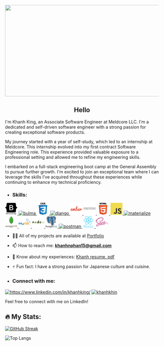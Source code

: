 <div align="center">
  <img src="https://media.giphy.com/media/L1R1tvI9svkIWwpVYr/giphy.gif" width="1000" height="300"/>
</div>

<h2 align="center">Hello</h2>

I'm Khanh King, an Associate Software Engineer at Meldcore LLC. I'm a dedicated and self-driven software engineer with a strong passion for creating exceptional software products.

My journey started with a year of self-study, which led to an internship at Meldcore. This internship evolved into my first contract Software Engineering role. This experience provided valuable exposure to a professional setting and allowed me to refine my engineering skills.

I embarked on a full-stack engineering boot camp at the General Assembly to pursue further growth. I'm excited to join an exceptional team where I can leverage the skills I've acquired throughout these experiences while continuing to enhance my technical proficiency.

- <h3 align="left">Skills:</h3>
<p align="left"> <a href="https://getbootstrap.com" target="_blank" rel="noreferrer"> <img src="https://raw.githubusercontent.com/devicons/devicon/master/icons/bootstrap/bootstrap-plain-wordmark.svg" alt="bootstrap" width="40" height="40"/> </a> <a href="https://bulma.io/" target="_blank" rel="noreferrer"> <img src="https://raw.githubusercontent.com/gilbarbara/logos/804dc257b59e144eaca5bc6ffd16949752c6f789/logos/bulma.svg" alt="bulma" width="40" height="40"/> </a> <a href="https://www.w3schools.com/css/" target="_blank" rel="noreferrer"> <img src="https://raw.githubusercontent.com/devicons/devicon/master/icons/css3/css3-original-wordmark.svg" alt="css3" width="40" height="40"/> </a> <a href="https://www.djangoproject.com/" target="_blank" rel="noreferrer"> <img src="https://cdn.worldvectorlogo.com/logos/django.svg" alt="django" width="40" height="40"/> </a> <a href="https://emberjs.com/" target="_blank" rel="noreferrer"> <img src="https://raw.githubusercontent.com/devicons/devicon/master/icons/ember/ember-original-wordmark.svg" alt="ember" width="40" height="40"/> </a> <a href="https://expressjs.com" target="_blank" rel="noreferrer"> <img src="https://raw.githubusercontent.com/devicons/devicon/master/icons/express/express-original-wordmark.svg" alt="express" width="40" height="40"/> </a> <a href="https://www.w3.org/html/" target="_blank" rel="noreferrer"> <img src="https://raw.githubusercontent.com/devicons/devicon/master/icons/html5/html5-original-wordmark.svg" alt="html5" width="40" height="40"/> </a> <a href="https://developer.mozilla.org/en-US/docs/Web/JavaScript" target="_blank" rel="noreferrer"> <img src="https://raw.githubusercontent.com/devicons/devicon/master/icons/javascript/javascript-original.svg" alt="javascript" width="40" height="40"/> </a> <a href="https://materializecss.com/" target="_blank" rel="noreferrer"> <img src="https://raw.githubusercontent.com/prplx/svg-logos/5585531d45d294869c4eaab4d7cf2e9c167710a9/svg/materialize.svg" alt="materialize" width="40" height="40"/> </a> <a href="https://www.mongodb.com/" target="_blank" rel="noreferrer"> <img src="https://raw.githubusercontent.com/devicons/devicon/master/icons/mongodb/mongodb-original-wordmark.svg" alt="mongodb" width="40" height="40"/> </a> <a href="https://www.mysql.com/" target="_blank" rel="noreferrer"> <img src="https://raw.githubusercontent.com/devicons/devicon/master/icons/mysql/mysql-original-wordmark.svg" alt="mysql" width="40" height="40"/> </a> <a href="https://nodejs.org" target="_blank" rel="noreferrer"> <img src="https://raw.githubusercontent.com/devicons/devicon/master/icons/nodejs/nodejs-original-wordmark.svg" alt="nodejs" width="40" height="40"/> </a> <a href="https://www.postgresql.org" target="_blank" rel="noreferrer"> <img src="https://raw.githubusercontent.com/devicons/devicon/master/icons/postgresql/postgresql-original-wordmark.svg" alt="postgresql" width="40" height="40"/> </a> <a href="https://postman.com" target="_blank" rel="noreferrer"> <img src="https://www.vectorlogo.zone/logos/getpostman/getpostman-icon.svg" alt="postman" width="40" height="40"/> </a> <a href="https://reactjs.org/" target="_blank" rel="noreferrer"> <img src="https://raw.githubusercontent.com/devicons/devicon/master/icons/react/react-original-wordmark.svg" alt="react" width="40" height="40"/> </a> <a href="https://sass-lang.com" target="_blank" rel="noreferrer"> <img src="https://raw.githubusercontent.com/devicons/devicon/master/icons/sass/sass-original.svg" alt="sass" width="40" height="40"/> </a> </p>

- 👨‍💻 All of my projects are available at [Portfolio](http://www.khanhking.com)

- 📫 How to reach me: **khanhnphan15@gmail.com**

- 📄 Know about my experiences: [Khanh resume. pdf](https://github.com/khanhnphan15/khanhnphan15/files/12419079/Khanh.resume.pdf)

- ⚡ Fun fact: I have a strong passion for Japanese culture and cuisine.

- <h3 align="left">Connect with me:</h3>
<p align="left">
<a href="https://linkedin.com/in/https://www.linkedin.com/in/khanhking/" target="blank"><img align="center" src="https://raw.githubusercontent.com/rahuldkjain/github-profile-readme-generator/master/src/images/icons/Social/linked-in-alt.svg" alt="https://www.linkedin.com/in/khanhking/" height="30" width="40" /></a>
<a href="https://instagram.com/khanhkhin" target="blank"><img align="center" src="https://raw.githubusercontent.com/rahuldkjain/github-profile-readme-generator/master/src/images/icons/Social/instagram.svg" alt="khanhkhin" height="30" width="40" /></a>
</p>
Feel free to connect with me on LinkedIn!

## :fire: My Stats:
[![GitHub Streak](http://github-readme-streak-stats.herokuapp.com?user=khanhnphan15&theme=dark)](https://git.io/streak-stats)


![Top Langs](https://github-readme-stats.vercel.app/api/top-langs/?username=khanhnphan15&size_weight=0.5&count_weight=0.5)
